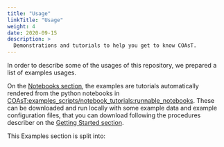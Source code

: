 ```yaml
---
title: "Usage"
linkTitle: "Usage"
weight: 4
date: 2020-09-15
description: >
  Demonstrations and tutorials to help you get to know COAsT.
---
```


In order to describe some of the usages of this repository, we prepared a list of examples usages.

On the [Notebooks section](http://localhost:1313/COAsT/docs/example/notebooks), the examples are tutorials automatically rendered from the python notebooks in [COAsT:examples_scripts/notebook_tutorials:runnable_notebooks](https://github.com/British-Oceanographic-Data-Centre/COAsT/tree/master/example_scripts/notebook_tutorials/runnable_notebooks). These can be downloaded and run locally with some example data and example configuration files, that you can download following the procedures describer on the [Getting Started section](https://british-oceanographic-data-centre.github.io/COAsT/docs/examples/notebooks/).

This Examples section is split into:
